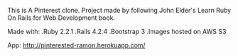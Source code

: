 This is A Pinterest clone. 
Project made by following John Elder's Learn Ruby On Rails for Web Development book.

Made with:
 .Ruby 2.2.1
 .Rails 4.2.4
 .Bootstrap 3
 .Images hosted on AWS S3

App:
http://pinterested-ramon.herokuapp.com/